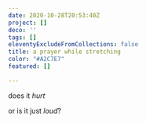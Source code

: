 ```yaml
---
date: 2020-10-28T20:53:40Z
project: []
deco: ''
tags: []
eleventyExcludeFromCollections: false
title: a prayer while stretching
color: "#A2C7E7"
featured: []

---
```

does it _hurt_

or is it just _loud_?